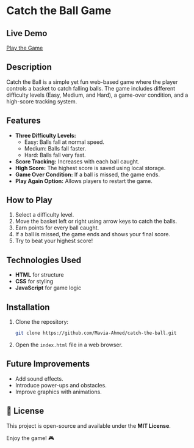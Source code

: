 # Catch the Ball Game

## Live Demo
[Play the Game](https://dulcet-wisp-82663d.netlify.app/)

## Description
Catch the Ball is a simple yet fun web-based game where the player controls a basket to catch falling balls. The game includes different difficulty levels (Easy, Medium, and Hard), a game-over condition, and a high-score tracking system.

## Features
- **Three Difficulty Levels:**
  - Easy: Balls fall at normal speed.
  - Medium: Balls fall faster.
  - Hard: Balls fall very fast.
- **Score Tracking:** Increases with each ball caught.
- **High Score:** The highest score is saved using local storage.
- **Game Over Condition:** If a ball is missed, the game ends.
- **Play Again Option:** Allows players to restart the game.

## How to Play
1. Select a difficulty level.
2. Move the basket left or right using arrow keys to catch the balls.
3. Earn points for every ball caught.
4. If a ball is missed, the game ends and shows your final score.
5. Try to beat your highest score!

## Technologies Used
- **HTML** for structure
- **CSS** for styling
- **JavaScript** for game logic

## Installation
1. Clone the repository:
   ```sh
   git clone https://github.com/Mavia-Ahmed/catch-the-ball.git
   ```
2. Open the `index.html` file in a web browser.

## Future Improvements
- Add sound effects.
- Introduce power-ups and obstacles.
- Improve graphics with animations.

## 📜 License
This project is open-source and available under the **MIT License**.

Enjoy the game! 🎮
